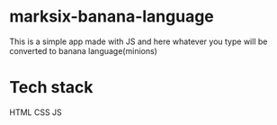 # marksix-banana-language
 This is a simple app made with JS and here whatever you type will be converted to banana language(minions)
# Tech stack
 HTML CSS JS
